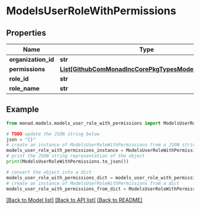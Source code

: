 # ModelsUserRoleWithPermissions


## Properties

Name | Type | Description | Notes
------------ | ------------- | ------------- | -------------
**organization_id** | **str** |  | [optional] 
**permissions** | [**List[GithubComMonadIncCorePkgTypesModelsPermission]**](GithubComMonadIncCorePkgTypesModelsPermission.md) |  | [optional] 
**role_id** | **str** |  | [optional] 
**role_name** | **str** |  | [optional] 

## Example

```python
from monad.models.models_user_role_with_permissions import ModelsUserRoleWithPermissions

# TODO update the JSON string below
json = "{}"
# create an instance of ModelsUserRoleWithPermissions from a JSON string
models_user_role_with_permissions_instance = ModelsUserRoleWithPermissions.from_json(json)
# print the JSON string representation of the object
print(ModelsUserRoleWithPermissions.to_json())

# convert the object into a dict
models_user_role_with_permissions_dict = models_user_role_with_permissions_instance.to_dict()
# create an instance of ModelsUserRoleWithPermissions from a dict
models_user_role_with_permissions_from_dict = ModelsUserRoleWithPermissions.from_dict(models_user_role_with_permissions_dict)
```
[[Back to Model list]](../README.md#documentation-for-models) [[Back to API list]](../README.md#documentation-for-api-endpoints) [[Back to README]](../README.md)


